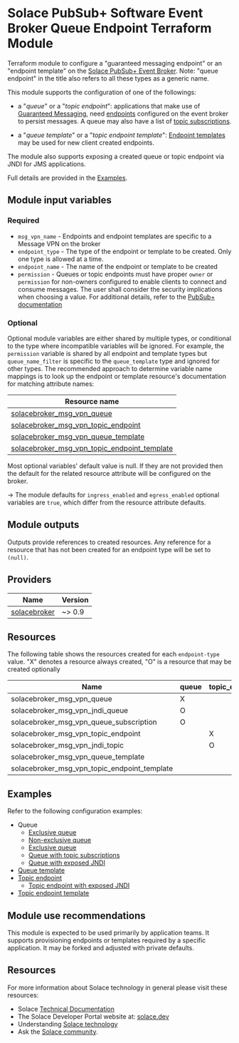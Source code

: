 # Solace PubSub+ Software Event Broker Queue Endpoint Terraform Module

Terraform module to configure a "guaranteed messaging endpoint" or an "endpoint template" on the [Solace PubSub+ Event Broker](https://solace.com/products/event-broker/). Note: "queue endpoint" in the title also refers to all these types as a generic name. 

This module supports the configuration of one of the followings:

- a "_queue_" or a "_topic endpoint_": applications that make use of [Guaranteed Messaging](https://docs.solace.com/Messaging/Guaranteed-Msg/Guaranteed-Messages.htm), need [endpoints](https://docs.solace.com/Messaging/Guaranteed-Msg/Endpoints.htm) configured on the event broker to persist messages. A queue may also have a list of [topic subscriptions](https://docs.solace.com/API/API-Developer-Guide/Adding-Topic-Subscriptio.htm).

- a "_queue template_" or a "_topic endpoint template_": [Endpoint templates](https://docs.solace.com/Messaging/Guaranteed-Msg/Endpoint-Templates.htm?Highlight=Endpoint%20templates) may be used for new client created endpoints.

The module also supports exposing a created queue or topic endpoint via JNDI for JMS applications.

Full details are provided in the [Examples](#example).

## Module input variables

### Required

* `msg_vpn_name` - Endpoints and endpoint templates are specific to a Message VPN on the broker
* `endpoint_type` - The type of the endpoint or template to be created. Only one type is allowed at a time.
* `endpoint_name` - The name of the endpoint or template to be created
* `permission` - Queues or topic endpoints must have proper `owner` or `permission` for non-owners configured to enable clients to connect and consume messages. The user shall consider the security implications when choosing a value. For additional details, refer to the [PubSub+ documentation](https://docs.solace.com/Messaging/Guaranteed-Msg/Configuring-Queues.htm#Configuring_Permissions_for_Non-Owner_Clients_..57)


### Optional

Optional module variables are either shared by multiple types, or conditional to the type where incompatible variables will be ignored. For example, the `permission` variable is shared by all endpoint and template types but `queue_name_filter` is specific to the `queue_template` type and ignored for other types. The recommended approach to determine variable name mappings is to look up the endpoint or template resource's documentation for matching attribute names:

| Resource name |
|---------------|
|[solacebroker_msg_vpn_queue](https://registry.terraform.io/providers/SolaceProducts/solacebroker/latest/docs/resources/msg_vpn_queue#optional)|
|[solacebroker_msg_vpn_topic_endpoint](https://registry.terraform.io/providers/SolaceProducts/solacebroker/latest/docs/resources/msg_vpn_topic_endpoint#optional)|
|[solacebroker_msg_vpn_queue_template](https://registry.terraform.io/providers/SolaceProducts/solacebroker/latest/docs/resources/msg_vpn_queue_template#optional)|
|[solacebroker_msg_vpn_topic_endpoint_template](https://registry.terraform.io/providers/SolaceProducts/solacebroker/latest/docs/resources/msg_vpn_topic_endpoint_template#optional)|

Most optional variables' default value is null. If they are not provided then the default for the related resource attribute will be configured on the broker.

-> The module defaults for `ingress_enabled` and `egress_enabled` optional variables are `true`, which differ from the resource attribute defaults.

## Module outputs

Outputs provide references to created resources. Any reference for a resource that has not been created for an endpoint type will be set to `(null)`.

## Providers

| Name | Version |
|------|---------|
| <a name="provider_solacebroker"></a> [solacebroker](#provider\_solacebroker) | ~> 0.9 |

## Resources

The following table shows the resources created for each `endpoint-type` value. "X" denotes a resource always created, "O" is a resource that may be created optionally  

| Name | queue | topic_endpoint | queue_template | topic_endpoint_template |
|------|------|------|------|------|
| solacebroker_msg_vpn_queue | X | | | |
| solacebroker_msg_vpn_jndi_queue | O | | | |
| solacebroker_msg_vpn_queue_subscription | O | | | |
| solacebroker_msg_vpn_topic_endpoint | | X | | |
| solacebroker_msg_vpn_jndi_topic | | O | | |
| solacebroker_msg_vpn_queue_template | | | X | |
| solacebroker_msg_vpn_topic_endpoint_template | | | | X |

## Examples

Refer to the following configuration examples:

- Queue
    - [Exclusive queue](examples/exclusive-queue)
    - [Non-exclusive queue](examples/non-exclusive-queue)
    - [Exclusive queue](examples/partitioned-queue)
    - [Queue with topic subscriptions](examples/queue-with-topic-subscriptions)
    - [Queue with exposed JNDI](examples/queue-with-jndi)
- [Queue template](examples/queue-template)
- [Topic endpoint](examples/topic-endpoint)
    - [Topic endpoint with exposed JNDI](examples/topic-endpoint-with-jndi)
- [Topic endpoint template](examples/topic-endpoint-template)

## Module use recommendations

This module is expected to be used primarily by application teams. It supports provisioning endpoints or templates required by a specific application. It may be forked and adjusted with private defaults.

## Resources

For more information about Solace technology in general please visit these resources:

- Solace [Technical Documentation](https://docs.solace.com/)
- The Solace Developer Portal website at: [solace.dev](//solace.dev/)
- Understanding [Solace technology](//solace.com/products/platform/)
- Ask the [Solace community](//dev.solace.com/community/).
